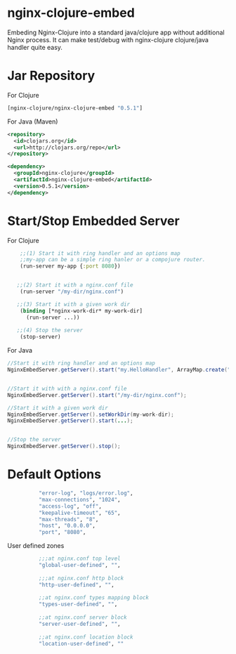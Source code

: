 # nginx-clojure-embed

Embeding Nginx-Clojure into a standard java/clojure app without additional Nginx process.
It can make test/debug with nginx-clojure clojure/java handler quite easy.

Jar Repository
================

For Clojure

```clojure
[nginx-clojure/nginx-clojure-embed "0.5.1"]
```

For Java (Maven)

```xml
<repository>
  <id>clojars.org</id>
  <url>http://clojars.org/repo</url>
</repository>
```

```xml
<dependency>
  <groupId>nginx-clojure</groupId>
  <artifactId>nginx-clojure-embed</artifactId>
  <version>0.5.1</version>
</dependency>
```

Start/Stop Embedded Server
================

For Clojure

```clojure
    ;;(1) Start it with ring handler and an options map
    ;;my-app can be a simple ring hanler or a compojure router.
    (run-server my-app {:port 8080})


   ;;(2) Start it with a nginx.conf file
    (run-server "/my-dir/nginx.conf")

   ;;(3) Start it with a given work dir
    (binding [*nginx-work-dir* my-work-dir]
      (run-server ...))
   
   ;;(4) Stop the server
    (stop-server)
```

For Java

```java
//Start it with ring handler and an options map
NginxEmbedServer.getServer().start("my.HelloHandler", ArrayMap.create("port", "8081"));


//Start it with with a nginx.conf file
NginxEmbedServer.getServer().start("/my-dir/nginx.conf");

//Start it with a given work dir
NginxEmbedServer.getServer().setWorkDir(my-work-dir);
NginxEmbedServer.getServer().start(...);


//Stop the server
NginxEmbedServer.getServer().stop();
```

Default Options
================

```clojure
          "error-log", "logs/error.log",
          "max-connections", "1024",
          "access-log", "off",
          "keepalive-timeout", "65",
          "max-threads", "8",
          "host", "0.0.0.0",
          "port", "8080",
```

User defined zones

```clojure
          ;;;at nginx.conf top level
          "global-user-defined", "",
          
          ;;;at nginx.conf http block
          "http-user-defined", "",
          
          ;;at nginx.conf types mapping block
          "types-user-defined", "",
          
          ;;at nginx.conf server block
          "server-user-defined", "",
          
          ;;at nginx.conf location block
          "location-user-defined", "" 
```
